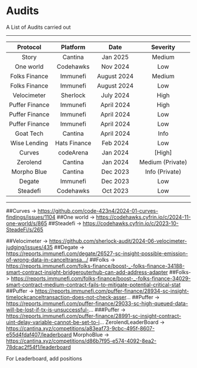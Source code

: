 # Audits
A List of Audits carried out
___
|Protocol    |Platform   | Date | Severity | 
|:--------:  | :------:  | :-------: | :------: | 
Story | Cantina |Jan 2025 | Medium | 
One world | Codehawks |Nov 2024 | Low | 
Folks Finance | Immunefi |August 2024 | Medium | 
Folks Finance | Immunefi |August 2024 | Low | 
Velocimeter | Sherlock |July 2024 | High| 
Puffer Finance | Immunefi | April 2024| High | 
Puffer Finance | Immunefi |April 2024 | Low | 
Puffer Finance | Immunefi |April 2024 | Low | 
Goat Tech | Cantina |April 2024 | Info | 
Wise Lending | Hats Finance | Feb 2024 | Low | 
Curves | codeArena| Jan 2024| [High] | | 
Zerolend | Cantina |Jan 2024 | Medium (Private) |
Morpho Blue | Cantina |Dec 2023 | Info (Private) |
Degate | Immunefi | Dec 2023 | Low | 
Steadefi | Codehawks | Oct 2023| Low | 


___
##Curves -> https://github.com/code-423n4/2024-01-curves-findings/issues/1104
##One world -> https://codehawks.cyfrin.io/c/2024-11-one-world/s/865
##Steadefi -> https://codehawks.cyfrin.io/c/2023-10-SteadeFi/s/265

##Velocimeter -> https://github.com/sherlock-audit/2024-06-velocimeter-judging/issues/435
##Degate -> https://reports.immunefi.com/degate/26527-sc-insight-possible-emission-of-wrong-data-in-canceltransa.../
##Folks -> https://reports.immunefi.com/folks-finance/boost-_-folks-finance-34188-smart-contract-insight-bridgerouterhub-can-add-address-adapter
##Folks-> https://reports.immunefi.com/folks-finance/boost-_-folks-finance-34029-smart-contract-medium-contract-fails-to-mitigate-potential-critical-stat
##Puffer -> https://reports.immunefi.com/puffer-finance/28934-sc-insight-timelockcanceltransaction-does-not-check-asser...
##Puffer -> https://reports.immunefi.com/puffer-finance/29033-sc-high-queued-data-will-be-lost-if-tx-is-unsuccessful-...
###Puffer -> https://reports.immunefi.com/puffer-finance/28991-sc-insight-contract-uint-delay-variable-cannot-be-set-to-i...
ZerolendLeaderBoard -> https://cantina.xyz/competitions/a83eaf73-9cbc-495f-8607-e55d4fdaf407/leaderboard
MorphoBlue -> https://cantina.xyz/competitions/d86b7f95-e574-4092-8ea2-78dcac2f54f1/leaderboard

For Leaderboard, add positions